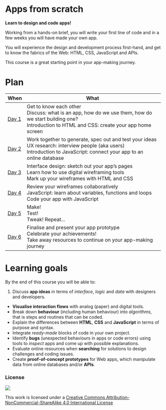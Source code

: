 # Apps from scratch

<!--Start prototyping and building apps using HTML, CSS and JavaScript in this 24-hour (6 weekly sessions) introductory course. -->

**Learn to design and code apps!**

Working from a hands-on brief, you will write your first line of code and in a few weeks you will have made your own app.

You will experience the design and development process first-hand, and get to know the fabrics of the Web: HTML, CSS, JavaScript and APIs.

This course is a great starting point in your app-making journey.



<!--Suitable for people who have never written a line of code, this course will guide you through the design, prototype and development process that leads to the creation of a web-based application.

Working on hands-on briefs, you will learn the principles of programming and get familiar with the fabrics of the Web (HTML, CSS, JavaScript and APIs).-->

# Plan

When	| What	
---	| ----	
[Day 1](sessions/01/README.md)		| Get to know each other <br>Discuss: what is an app, how do we use them, how do we start building one? <br>Introduction to HTML and CSS: create your app home screen
[Day 2](sessions/02/README.md)		| Work together to generate, spec out and test your ideas <br>UX research: interview people (aka users) <br>Introduction to JavaScript: connect your app to an online database
[Day 3](sessions/03/README.md)		| Interface design: sketch out your app’s pages <br>Learn how to use digital wireframing tools <br>Mark up your wireframes with HTML and CSS 
[Day 4](sessions/04/README.md)		| Review your wireframes collaboratively <br>JavaScript: learn about variables, functions and loops <br>Code your app with JavaScript 
[Day 5](sessions/05/README.md)		| Make! <br>Test! <br>Tweak! Repeat...
[Day 6](sessions/06/README.md)		| Finalise  and present your app prototype <br>Celebrate your achievements! <br>Take away resources to continue on your app-making journey



# Learning goals

By the end of this course you will be able to:

1. Discuss **app ideas** in terms of *interface*, *logic* and *data* with designers and developers.
* **Visualise interaction flows** with analog (paper) and digital tools.
* Break down **behaviour** (including human behaviour) into *algorithms*, that is steps and routines that can be coded.  
* Explain the differences between **HTML**, **CSS** and **JavaScript** in terms of purpose and syntax.
* Integrate *ready-made* blocks of code in your own project.  
* Identify **bugs** (unexpected behaviours in apps or code errors) using tools to *inspect* apps and come up with possible explanations.
* Evaluate online resources when **searching** for solutions to design challenges and coding issues.
* Create **proof-of-concept prototypes** for Web apps, which manipulate data from online databases and/or **APIs**.



<!--1. Understand the role of the three pillar **technologies** of the Web: *HTML*, *CSS* and *JS*. 
* Understand how **data APIs** work (HTTP requests, API keys, URL parameters) and hook up one (or more) APIs to your Web application.
* Critically analyse the **mechanics** of a Web application, breaking down its behaviour into *data*, *functions* and *logic*.-->


### License

[![](https://i.creativecommons.org/l/by-nc-sa/4.0/88x31.png)](http://creativecommons.org/licenses/by-nc-sa/4.0)

This work is licensed under a [Creative Commons Attribution-NonCommercial-ShareAlike 4.0 International License ](http://creativecommons.org/licenses/by-nc-sa/4.0)
